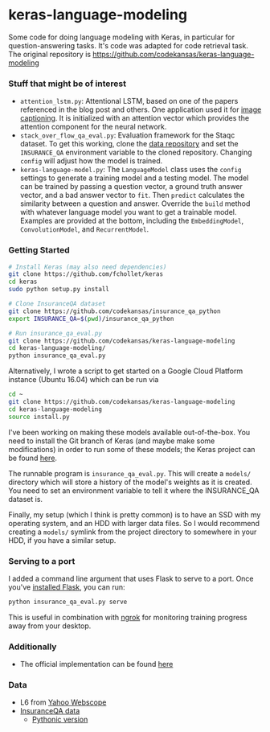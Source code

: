 # keras-language-modeling

Some code for doing language modeling with Keras, in particular for question-answering tasks. It's code was adapted for code retrieval task. The original repository is https://github.com/codekansas/keras-language-modeling

### Stuff that might be of interest

 - `attention_lstm.py`: Attentional LSTM, based on one of the papers referenced in the blog post and others. One application used it for [image captioning](http://arxiv.org/pdf/1502.03044.pdf). It is initialized with an attention vector which provides the attention component for the neural network.
 - `stack_over_flow_qa_eval.py`: Evaluation framework for the Staqc dataset. To get this working, clone the [data repository](https://github.com/codekansas/insurance_qa_python) and set the `INSURANCE_QA` environment variable to the cloned repository. Changing `config` will adjust how the model is trained.
 - `keras-language-model.py`: The `LanguageModel` class uses the `config` settings to generate a training model and a testing model. The model can be trained by passing a question vector, a ground truth answer vector, and a bad answer vector to `fit`. Then `predict` calculates the similarity between a question and answer. Override the `build` method with whatever language model you want to get a trainable model. Examples are provided at the bottom, including the `EmbeddingModel`, `ConvolutionModel`, and `RecurrentModel`.

### Getting Started

````bash
# Install Keras (may also need dependencies)
git clone https://github.com/fchollet/keras
cd keras
sudo python setup.py install

# Clone InsuranceQA dataset
git clone https://github.com/codekansas/insurance_qa_python
export INSURANCE_QA=$(pwd)/insurance_qa_python

# Run insurance_qa_eval.py
git clone https://github.com/codekansas/keras-language-modeling
cd keras-language-modeling/
python insurance_qa_eval.py
````

Alternatively, I wrote a script to get started on a Google Cloud Platform instance (Ubuntu 16.04) which can be run via

````bash
cd ~
git clone https://github.com/codekansas/keras-language-modeling
cd keras-language-modeling
source install.py
````

I've been working on making these models available out-of-the-box. You need to install the Git branch of Keras (and maybe make some modifications) in order to run some of these models; the Keras project can be found [here](https://github.com/fchollet/keras).

The runnable program is `insurance_qa_eval.py`. This will create a `models/` directory which will store a history of the model's weights as it is created. You need to set an environment variable to tell it where the INSURANCE_QA dataset is.

Finally, my setup (which I think is pretty common) is to have an SSD with my operating system, and an HDD with larger data files. So I would recommend creating a `models/` symlink from the project directory to somewhere in your HDD, if you have a similar setup.

### Serving to a port

I added a command line argument that uses Flask to serve to a port. Once you've [installed Flask](http://flask.pocoo.org/docs/0.11/installation/), you can run:

````bash
python insurance_qa_eval.py serve
````

This is useful in combination with [ngrok](https://ngrok.com/) for monitoring training progress away from your desktop.

### Additionally

 - The official implementation can be found [here](https://github.com/white127/insuranceQA-cnn-lstm)

### Data

 - L6 from [Yahoo Webscope](http://webscope.sandbox.yahoo.com/)
 - [InsuranceQA data](https://github.com/shuzi/insuranceQA)
   - [Pythonic version](https://github.com/codekansas/insurance_qa_python)

